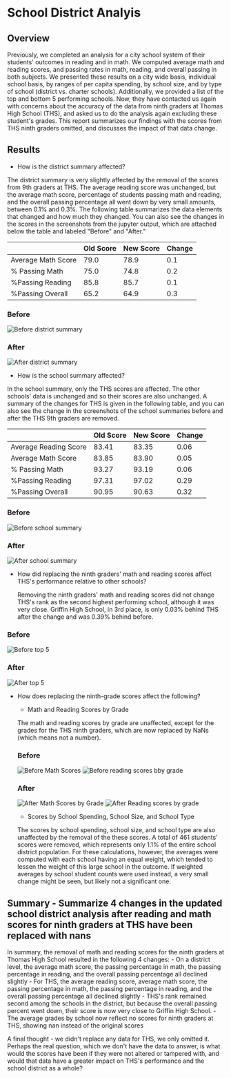 # School District Analyis

## Overview

Previously, we completed an analysis for a city school system of their students' outcomes in reading and in math. We computed average math and reading scores, and passing rates in math, reading, and overall passing in both subjects.  We presented these results on a city wide basis, individual school basis, by ranges of per capita spending, by school size, and by type of school (district vs. charter schools). Additionally, we provided a list of the top and bottom 5 performing schools. Now, they have contacted us again with concerns about the accuracy of the data from ninth graders at Thomas High School (THS), and asked us to do the analysis again excluding these student's grades. This report summarizes our findings with the scores from THS ninth graders omitted, and discusses the impact of that data change.

## Results

- How is the district summary affected?

The district summary is very slightly affected by the removal of the scores from 9th graders at THS.  The average reading score was unchanged, but the average math score, percentage of students passing math and reading, and the overall passing percentage all went down by very small amounts, between 0.1% and 0.3%. The following table summarizes the data elements that changed and how much they changed. You can also see the changes in the scores in the screenshots from the jupyter output, which are attached below the table and labeled "Before" and "After."


|                   |Old Score  |New Score  |Change |
|-------------------|-----------|-----------|--------
|Average Math Score |79.0       |78.9      |0.1     |
|% Passing Math     |75.0       |74.8       |0.2    |
|%Passing Reading   |85.8       |85.7       |0.1    |
|%Passing Overall   |65.2       |64.9       |0.3    |

### Before
![Before district summary](https://github.com/mgsrichard/School_District_Analyis/blob/main/Before%20District%20Summary.png)
### After
![After district summary](https://github.com/mgsrichard/School_District_Analyis/blob/main/After%20District%20Analysis.png)

- How is the school summary affected?

In the school summary, only the THS scores are affected. The other schools' data is unchanged and so their scores are also unchanged.  A summary of the changes for THS is given in the following table, and you can also see the change in the screenshots of the school summaries before and after the THS 9th graders are removed.

|                   |Old Score  |New Score  |Change |
|-------------------|-----------|-----------|--------
|Average Reading Score|83.41     |83.35     |0.06   |
|Average Math Score |83.85       |83.90     |0.05     |
|% Passing Math     |93.27       |93.19       |0.06    |
|%Passing Reading   |97.31       |97.02       |0.29    |
|%Passing Overall   |90.95       |90.63       |0.32    |


### Before
![Before school summary](https://github.com/mgsrichard/School_District_Analyis/blob/main/Before%20School%20Summary.png)
### After
![After school summary](https://github.com/mgsrichard/School_District_Analyis/blob/main/After%20School%20Summary%20THS%20pcts%20right.png)

- How did replacing the ninth graders' math and reading scores affect THS's performance relative to other schools?

    Removing the ninth graders' math and reading scores did not change THS's rank as the second highest performing school, although it was very close.  Griffin High School, in 3rd place, is only 0.03% behind THS after the change and was 0.39% behind before.

### Before
![Before top 5](https://github.com/mgsrichard/School_District_Analyis/blob/main/Before%20Top%205%20schools.png)
### After
![After top 5](https://github.com/mgsrichard/School_District_Analyis/blob/main/After%20top%205%20schools.png)

- How does replacing the ninth-grade scores affect the following?
    - Math and Reading Scores by Grade
    
    The math and reading scores by grade are unaffected, except for the grades for the THS ninth graders, which are now replaced by NaNs (which means not a number).
    ### Before
    ![Before Math Scores](https://github.com/mgsrichard/School_District_Analyis/blob/main/Before%20Math%20scores%20by%20grade.png)
    ![Before reading scores bby grade](https://github.com/mgsrichard/School_District_Analyis/blob/main/Before%20reading%20scores%20by%20grade.png)
    ### After
    ![After Math Scores by Grade](https://github.com/mgsrichard/School_District_Analyis/blob/main/After%20Math%20Scores%20by%20school.png)
    ![After Reading scores by grade](https://github.com/mgsrichard/School_District_Analyis/blob/main/After%20Reading%20scores%20by%20school.png)
    - Scores by School Spending, School Size, and School Type
    
    The scores by school spending, school size, and school type are also unaffected by the removal of the these scores.  A total of 461 students' scores were removed, which represents only 1.1% of the entire school district population. For these calculations, however, the averages were computed with each school having an equal weight, which tended to lessen the weight of this large school in the outcome.  If weighted averages by school student counts were used instead, a very small change might be seen, but likely not a significant one.  
    
## Summary - Summarize 4 changes in the updated school district analysis after reading and math scores for ninth graders at THS have been replaced with nans

In summary, the removal of math and reading scores for the ninth graders at Thomas High School resulted in the following 4 changes:
    -  On a district level, the average math score, the passing percentage in math, the passing percentage in reading, and the overall passing percentage all declined slightly
    -  For THS, the average reading score, average math score, the passing percentage in math, the passing percentage in reading, and the overall passing percentage all declined slightly
    -  THS's rank remained second among the schools in the district, but because the overall passing percent went down, their score is now very close to Griffin High School.
    -  The average grades by school now reflect no scores for ninth graders at THS, showing nan instead of the original scores
    
 A final thought - we didn't replace any data for THS, we only omitted it. Perhaps the real question, which we don't have the data to answer, is what would the scores have been if they were not altered or tampered with, and would that data have a greater impact on THS's performance and the school district as a whole?
    


